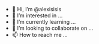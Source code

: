 - 👋 Hi, I’m @alexisisis
- 👀 I’m interested in ...
- 🌱 I’m currently learning ...
- 💞️ I’m looking to collaborate on ...
- 📫 How to reach me ...

<!---
alexisisis/alexisisis is a ✨ special ✨ repository because its `README.md` (this file) appears on your GitHub profile.
You can click the Preview link to take a look at your changes.
--->
